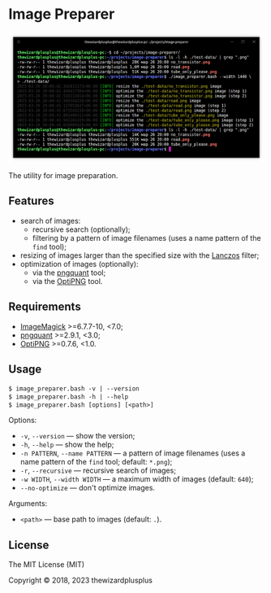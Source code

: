 # Image Preparer

![](docs/screenshot.png)

The utility for image preparation.

## Features

- search of images:
  - recursive search (optionally);
  - filtering by a pattern of image filenames (uses a name pattern of the `find` tool);
- resizing of images larger than the specified size with the [Lanczos](https://en.wikipedia.org/wiki/Lanczos_resampling) filter;
- optimization of images (optionally):
  - via the [pngquant](https://pngquant.org/) tool;
  - via the [OptiPNG](http://optipng.sourceforge.net/) tool.

## Requirements

- [ImageMagick](http://www.imagemagick.org/) >=6.7.7-10, <7.0;
- [pngquant](https://pngquant.org/) >=2.9.1, <3.0;
- [OptiPNG](http://optipng.sourceforge.net/) >=0.7.6, <1.0.

## Usage

```
$ image_preparer.bash -v | --version
$ image_preparer.bash -h | --help
$ image_preparer.bash [options] [<path>]
```

Options:

- `-v`, `--version` &mdash; show the version;
- `-h`, `--help` &mdash; show the help;
- `-n PATTERN`, `--name PATTERN` &mdash; a pattern of image filenames (uses a name pattern of the `find` tool; default: `*.png`);
- `-r`, `--recursive` &mdash; recursive search of images;
- `-w WIDTH`, `--width WIDTH` &mdash; a maximum width of images (default: `640`);
- `--no-optimize` &mdash; don't optimize images.

Arguments:

- `<path>` &mdash; base path to images (default: `.`).

## License

The MIT License (MIT)

Copyright &copy; 2018, 2023 thewizardplusplus

